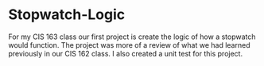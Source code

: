 # Stopwatch-Logic

For my CIS 163 class our first project is create the logic of how a stopwatch would function. The project was more of a review of what we had learned previously in our CIS 162 class. I also created a unit test for this project.

